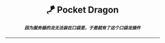 <h1 align="center">🪁 Pocket Dragon</h1>
<h5 align="center">因为服务器的龙无法装在口袋里，于是就有了这个口袋龙插件</h5>

------
